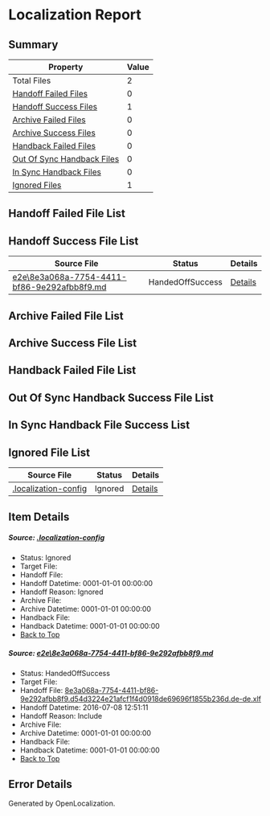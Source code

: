 # <a name='report-top'></a> Localization Report

## Summary
 Property | Value 
 -------- | ----- 
 Total Files | 2
[ Handoff Failed Files ](#handoff-failed-list)| 0
[ Handoff Success Files ](#handoff-success-list)| 1
[ Archive Failed Files ](#archive-failed-list)| 0
[ Archive Success Files ](#archive-success-list)| 0
[ Handback Failed Files ](#handback-failed-list)| 0
[ Out Of Sync Handback Files ](#outofsync-handback-success-list)| 0
[ In Sync Handback Files ](#insync-handback-success-list)| 0
[ Ignored Files ](#ignored-list)| 1

## <a name='handoff-failed-list'></a> Handoff Failed File List

## <a name='handoff-success-list'></a> Handoff Success File List
 Source File | Status | Details 
 ----------- | ------ | ------- 
 [e2e\8e3a068a-7754-4411-bf86-9e292afbb8f9.md](https://github.com/OpenLocalizationTestOrg/oltest/blob/2b88a3423bab59e13e9a7b6e865e04fe252666d7/e2e/8e3a068a-7754-4411-bf86-9e292afbb8f9.md) | HandedOffSuccess | [Details](#e8acf9b1c5b6824ebf15d16b6b767bd17a6a036b1)

## <a name='archive-failed-list'></a> Archive Failed File List

## <a name='archive-success-list'></a> Archive Success File List

## <a name='handback-failed-list'></a> Handback Failed File List

## <a name='outofsync-handback-success-list'></a> Out Of Sync Handback Success File List

## <a name='insync-handback-success-list'></a> In Sync Handback File Success List

## <a name='ignored-list'></a> Ignored File List
 Source File | Status | Details 
 ----------- | ------ | ------- 
 [.localization-config](https://github.com/OpenLocalizationTestOrg/oltest/blob/2b88a3423bab59e13e9a7b6e865e04fe252666d7/.localization-config) | Ignored | [Details](#3d4f252ac210baf56311d7e97dcc2db10974dbd20)

## Item Details
##### <a name='3d4f252ac210baf56311d7e97dcc2db10974dbd20'></a> Source: [.localization-config](https://github.com/OpenLocalizationTestOrg/oltest/blob/2b88a3423bab59e13e9a7b6e865e04fe252666d7/.localization-config)
* Status: Ignored
* Target File: 
* Handoff File: 
* Handoff Datetime: 0001-01-01 00:00:00
* Handoff Reason: Ignored
* Archive File: 
* Archive Datetime: 0001-01-01 00:00:00
* Handback File: 
* Handback Datetime: 0001-01-01 00:00:00
* [Back to Top](#report-top)

##### <a name='e8acf9b1c5b6824ebf15d16b6b767bd17a6a036b1'></a> Source: [e2e\8e3a068a-7754-4411-bf86-9e292afbb8f9.md](https://github.com/OpenLocalizationTestOrg/oltest/blob/2b88a3423bab59e13e9a7b6e865e04fe252666d7/e2e/8e3a068a-7754-4411-bf86-9e292afbb8f9.md)
* Status: HandedOffSuccess
* Target File: 
* Handoff File: [8e3a068a-7754-4411-bf86-9e292afbb8f9.d54d3224e21afcf1f4d0918de69696f1855b236d.de-de.xlf](https://github.com/OpenLocalizationTestOrg/olhandoff-e2e/blob/8005cd8b734cda871bf2ce929bd0804c15e760b4/ol-handoff/OpenLocalizationTestOrg/oltest-dede-fly/ci/ht/8e3a068a-7754-4411-bf86-9e292afbb8f9.d54d3224e21afcf1f4d0918de69696f1855b236d.de-de.xlf)
* Handoff Datetime: 2016-07-08 12:51:11
* Handoff Reason: Include
* Archive File: 
* Archive Datetime: 0001-01-01 00:00:00
* Handback File: 
* Handback Datetime: 0001-01-01 00:00:00
* [Back to Top](#report-top)


## Error Details

Generated by OpenLocalization.
